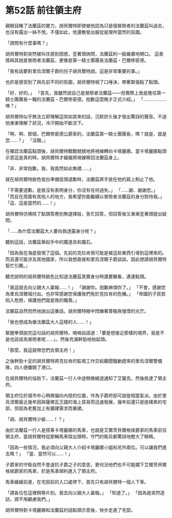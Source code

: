 # 第52話 前往領主府

親眼目睹了法蘭茲的實力，胡貝爾特即使被他認為只是個冒險者的法蘭茲叫過去，也沒有露出一絲不悅。不僅如此，他還散發出服從是理所當然的氛圍。

「請問有什麼事嗎？」

胡貝爾特對突然被叫住感到困惑，歪著頭詢問，法蘭茲則一臉嚴肅地開口。
這表情與其說是冒險者法蘭茲，更像是第一騎士團團長法蘭茲・巴爾修密德。

「我有話要對里烏涅爾子爵的兒子胡貝爾特說。這是非常重要的事。」

也許是感受到了與先前不同的氛圍，胡貝爾特咽了口唾沫，帶著緊張點了點頭。

「好、好的。」
「首先，我雖然說自己是冒險者法蘭茲——但實際上我是擔任第一騎士團團長一職的法蘭茲・巴爾修密德。抱歉這麼晚才正式介紹。」
「………………咦？」

胡貝爾特似乎無法立即理解這突如其來的話，沉默許久後才發出驚訝的聲音。不過他漸漸理解了狀況，冷汗開始不斷流下。

「啊、啊、那個，巴爾修密德公爵家的，法蘭茲第一騎士團團長，嗎？就是、就是您……？」
「沒錯。」

在確認法蘭茲點頭後，胡貝爾特戰戰兢兢地將視線轉向卡塔麗娜。當卡塔麗娜點頭示意這是真的時，胡貝爾特才緩緩將視線移回法蘭茲身上。

「非、非常抱歉。我、我竟然如此無禮……」

就在胡貝爾特臉色發白準備低頭道歉時，法蘭茲將手放在他的肩上制止了他。

「不需要道歉。是我沒有表明身分，你沒有任何過失。」
「……謝、謝謝您。」
「而且在周圍有其他人的地方，我希望你能繼續以冒險者法蘭茲的身分對待我。」
「這、這是當然的……！」

胡貝爾特彷彿除了點頭答應別無選擇般，急忙回答，但回答後又漸漸歪著頭提出疑問。

「……為什麼法蘭茲大人要向我透露身分呢？」

聽到這話，法蘭茲舉起手中的魔道具和魔石。

「因為我在海底發現了這個。先前的克拉肯很可能是被這些東西引導到這裡來的。而且還可能涉及其他國家，所以我想直接和里烏涅爾子爵談談。因此想請胡貝爾特幫忙引薦。」

聽完說明的胡貝爾特臉色比知道法蘭茲真實身分時還要難看，連連點頭。

「我這就去向父親大人稟報……！」
「謝謝你。抱歉麻煩你了。」
「不會，感謝您為里烏涅爾城付出。也非常感謝您保護我們免於克拉肯的危機。」
「帝國的子民若陷入危險，保護他們就是我的職責。」

法蘭茲自然而然地說出這番話，胡貝爾特眼中閃爍著尊敬與憧憬的光芒。

「我也想成為像法蘭茲大人這樣的人……！」

緊握拳頭說完這句話的胡貝爾特，喃喃自語道：「要是想接近那樣的境界，我是不是也該成為冒險者呢……」，然後充滿幹勁地抬起頭。

「那麼，我這就帶您們去領主府！」

之後幹勁十足的胡貝爾特將克拉肯的監視工作交給聽聞騷動趕來的里烏涅爾警備隊，四人便離開了港口。

在胡貝爾特的協助下，法蘭茲一行人中途稍微繞道通知了艾薩克，然後抵達了領主府。

領主府位於城市中心稍微偏向內陸的位置，作為子爵府邸可說是相當氣派。由於里烏涅爾最近幾年因與薩佛瓦王國的海上貿易而迅速發展，幾年前還只是座樸素的宅邸，但因為老舊加上有擴建需求而重建。

「胡、胡貝爾特少爺……！？」

由於法蘭茲一行人是搭乘卡塔麗娜的馬車，也就是艾爾茨貝爾格侯爵家的馬車前往領主府，當胡貝爾特從那輛馬車探出頭時，守門的衛兵都驚訝地瞪大了眼睛。

「因為一些情況，我必須向父親大人介紹卡塔麗娜小姐和另外兩位。可以讓我們進去嗎？」
「當、當然可以……！」

子爵家的守衛自然不會違抗子爵之子的意思，更何況他們也不可能攔下艾爾茨貝爾格侯爵家的馬車，於是馬車順利進入了領主府。

馬車緩緩前進，在宅邸前的入口處停下，首先只有胡貝爾特一個人下車。

「請各位在這裡稍等片刻。我去向父親大人稟報。」
「知道了。」
「因為是突然造訪，請不用顧慮我們。」

胡貝爾特對卡塔麗娜和法蘭茲的話點頭示意後，快步走進了宅邸。
